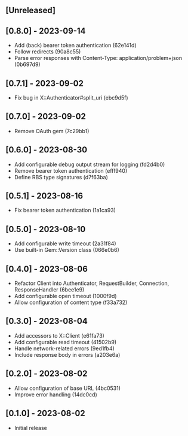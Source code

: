 ## [Unreleased]

## [0.8.0] - 2023-09-14

- Add (back) bearer token authentication (62e141d)
- Follow redirects (90a8c55)
- Parse error responses with Content-Type: application/problem+json (0b697d9)

## [0.7.1] - 2023-09-02

- Fix bug in X::Authenticator#split_uri (ebc9d5f)

## [0.7.0] - 2023-09-02

- Remove OAuth gem (7c29bb1)

## [0.6.0] - 2023-08-30

- Add configurable debug output stream for logging (fd2d4b0)
- Remove bearer token authentication (efff940)
- Define RBS type signatures (d7f63ba)

## [0.5.1] - 2023-08-16

- Fix bearer token authentication (1a1ca93)

## [0.5.0] - 2023-08-10

- Add configurable write timeout (2a31f84)
- Use built-in Gem::Version class (066e0b6)

## [0.4.0] - 2023-08-06

- Refactor Client into Authenticator, RequestBuilder, Connection, ResponseHandler (6bee1e9)
- Add configurable open timeout (1000f9d)
- Allow configuration of content type (f33a732)

## [0.3.0] - 2023-08-04

- Add accessors to X::Client (e61fa73)
- Add configurable read timeout (41502b9)
- Handle network-related errors (9ed1fb4)
- Include response body in errors (a203e6a)

## [0.2.0] - 2023-08-02

- Allow configuration of base URL (4bc0531)
- Improve error handling (14dc0cd)

## [0.1.0] - 2023-08-02

- Initial release
